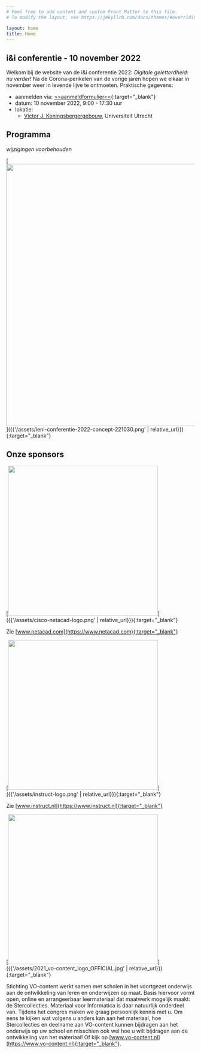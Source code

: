 ```yaml
---
# Feel free to add content and custom Front Matter to this file.
# To modify the layout, see https://jekyllrb.com/docs/themes/#overriding-theme-defaults

layout: home
title: Home
---
```


## i&i conferentie - 10 november 2022

Welkom bij de website van de i&i conferentie 2022: *Digitale geletterdheid: nu verder!*
Na de Corona-perikelen van de vorige jaren hopen we elkaar 
in november weer in levende lijve te ontmoeten.
Praktische gegevens:

* aanmelden via: [>>aanmeldformulier<<](https://www.smink-registratie.nl/ieni/){:target="_blank"}
* datum: 10 november 2022, 9:00 - 17:30 uur
* lokatie:
    * [Victor J. Koningsbergergebouw](https://www.uu.nl/victor-j-koningsbergergebouw),
Universiteit Utrecht

## Programma

*wijzigingen voorbehouden*

[<img src="{{'/assets/ieni-conferentie-2022-concept-221030.png' | relative_url}}" width="700">]({{'/assets/ieni-conferentie-2022-concept-221030.png' | relative_url}}){:target="_blank"}

## Onze sponsors

[<img src="{{'/assets/cisco-netacad-logo.png' | relative_url}}" width="400">]({{'/assets/cisco-netacad-logo.png' | relative_url}}){:target="_blank"}

Zie [www.netacad.com](https://www.netacad.com){:target="_blank"}

[<img src="{{'/assets/instruct-logo.png' | relative_url}}" width="400">]({{'/assets/instruct-logo.png' | relative_url}}){:target="_blank"}

Zie [www.instruct.nl](https://www.instruct.nl){:target="_blank"}

[<img src="{{'/assets/2021_vo-content_logo_OFFICIAL.jpg' | relative_url}}" width="400">]({{'/assets/2021_vo-content_logo_OFFICIAL.jpg' | relative_url}}){:target="_blank"}


Stichting VO-content werkt samen met scholen in het voortgezet onderwijs aan
de ontwikkeling van leren en onderwijzen op maat. Basis hiervoor vormt open,
online en arrangeerbaar leermateriaal dat maatwerk mogelijk maakt: de
Stercollecties. Materiaal voor Informatica is daar natuurlijk onderdeel van.
Tijdens het congres maken we graag persoonlijk kennis met u. Om eens te kijken
wat volgens u anders kan aan het materiaal, hoe Stercollecties en deelname aan
VO-content kunnen bijdragen aan het onderwijs op uw school en misschien ook
wel hoe u wilt bijdragen aan de ontwikkeling van het materiaal! Of kijk op
[www.vo-content.nl](https://www.vo-content.nl){:target="_blank"}.